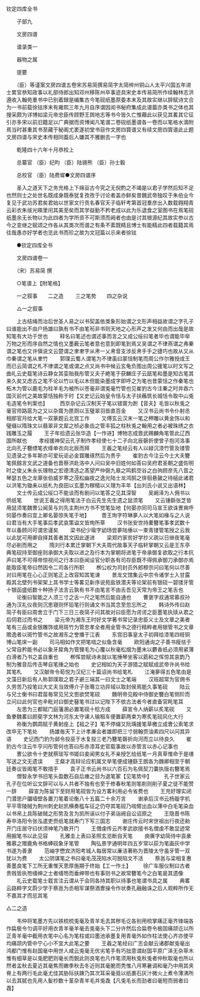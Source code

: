 <!-- { "loadSidebar": true } -->
钦定四库全书

　　子部九

　　文房四谱

　　谱录类一

　　器物之属

　　提要

　　（臣）等谨案文房四谱五卷宋苏易简撰易简字太简梓州铜山人太平兴国五年进士累官叅知政事以礼部侍郎出知邓州移陈州卒事迹具宋史本传易简所作续翰林志洪遵收入翰苑羣书中已别着録是编集古今笔砚纸墨原委本末及其故实继以辞赋诗文合为一书前载徐铉序末有雍熙三年九月自序谓因阅书秘府集成此谱葢亦类书之体也其搜采颇为详博如梁元帝忠臣传顾野王舆地志等书今皆久亡惟藉此以获见其畧其它征引亦多宋以前旧籍足以广典据而资博闻凡笔谱二卷砚纸墨谱各一卷而以笔格水滴附焉当时甚重其书至藏于秘阁尤袤遂初堂书目作文房四寳谱又有续文房四寳谱此止题文房四谱与宋史本传相同葢后人嫌其不雅删去一字也

　　乾隆四十六年十月恭校上

　　总纂官 （臣）纪昀 （臣）陆锡熊 （臣）孙士毅

　　总校官 （臣）陆费墀●文房四谱序

　　圣入之道天下之务充格上下绵亘古今究之无倪酌之不竭是以君子学然后知不足也然则士之处世名既成身既泰犹复孜孜于讨论者盖亦鲜矣昔魏武帝独叹于朱伯业今复见于武功苏君矣君始以世家文行贡名春官天子临轩考第首冠羣彦出入数载翱翔青云彩衣朱绂光暎里闬其美至矣而其学益勤不矜老成以此为乐退食之室图书在焉笔砚纸墨余无长物以为此四者为学所资不可斯须而阙者也由是讨其根源纪其故实参以古今之变继之赋颂之作各从其类次而谱之有条不紊既精且博士有能精此四者载籍其焉往哉愚亦好学者也览此书而珍之故为文冠篇以示来者徐铉

　　●钦定四库全书

　　文房四谱卷一

　　（宋）苏易简 撰

　　○笔谱上【附笔格】

　　一之叙事　　二之造
　　三之笔势　　四之杂说

　　△一之叙事

　　上古结绳而治后世圣人易之以书契盖依类象形始谓之文形声相益故谓之字孔子曰谁能出不由户扬雄曰孰有书不由笔茍非书则天地之心形声之发又何由而出哉是故知笔有大功于世也
　　释名曰笔述也谓述事而言之又成公绥曰笔者毕也谓能毕举万物之形而序自然之情也又墨薮云笔者意也意到即笔到焉又吴谓之不律燕谓之弗秦谓之笔也又许愼说文云楚谓之聿聿字从帇一乂帇音支涉反帇手手之捷巧也故从又从巾秦谓之笔从聿竹
　　郭璞云蜀人谓笔为不律虽曰蒙恬制笔而周公作尔雅授成王而已云简谓之札不律谓之笔或谓之点又尚书中候云玄龟负图出周公援笔以时文写之曲礼云史载笔诗云静女其娈贻我彤管又夫子絶笔于获麟庄子云舐笔和墨是知古笔其来久矣又虑古之笔不论以竹以毛以木但能染墨成字即呼之为笔也昔蒙恬之作秦笔也柘木为管以鹿毛为柱羊毛为被所以苍毫非谓兎毫竹管也见崔豹古今注秦之时并吞六国灭前代之美故蒙恬独称于时【又史记云始皇令恬与太子扶蘓筑长城恬令取中山兎毛造笔令判案也】
　　西京杂记云汉制天子笔以错寳为跗【音夫】毛皆以秋兎之毫官师路扈为之又以杂寳为匣厕以玉璧翠羽皆直百金
　　又汉书云尚书令仆射丞相郎官月给大笔一双篆题云北宫工作
　　又傅玄云汉末一笔之柙雕以黄金饰以和璧缀以隋珠文以翡翠非文犀之桢必象齿之管丰狐之柱秋兎之翰用之者必被珠绣之衣践雕玉之履
　　王子年拾遗云张华造【一作进】博物志成晋武赐麟角笔管此辽西国所献也
　　孝经援神契云孔子制作孝经使七十二子向北辰磬折使曾子抱河洛事北向孔子簪缥笔衣绛单衣向北辰而拜
　　王羲之笔经云有人以緑沉漆竹管及镂管见遗录之多年斯亦可爱玩讵必金寳雕琢然后为贵乎
　　崔豹古今注云今士大夫簪笔佩劔言文武之道备也晋蔡洪赴洛中人问曰吴中旧姓何如荅曰吴府君圣朝之盛佐明时之俊乂朱永长理物之宏德清选之髙望严仲弼九皋之鸣鹤空谷之白驹顾彦先八音之琴瑟五色之龙章张伯威岁寒之茂松幽夜之逸光陆士龙鸿鹄之徘徊悬皷之待槌此诸君以洪笔为锄耒以纸札为良田以玄墨为稼穑以义理为丰年【出刘氏小说又出语林】
　　文士传云成公绥口不能谈而有剧问以笔答之见其深智
　　吴阚泽为人佣书以供纸笔
　　世说王羲之得用笔法于白云先生先生遗之鼠须笔
　　又云锺繇张芝皆用鼠须笔魏曺公闻吴与刘先主荆州方书不觉笔坠地【何晏亦同司马宣王欲诛曺爽呼何晏作奏曰宜上卿名晏惊失笔于地】
　　晋王珣字符琳夣人以大笔如椽与之人说曰君当有大手笔事后孝武哀策谥文皆珣所草
　　汉书张安世持橐簪笔事孝武数十年以备顾问可谓忠谨矣
　　梁书纪少瑜字幼玚尝夣陆倕以一束青镂管笔授之云我以此犹可用卿自择其善者其文因此遂进
　　梁郑灼家贫好学抄义疏以日继夜笔毫尽必削而用之
　　隋刘行本累迁掌朝下大夫周代故事天子临轩掌朝又云是王东亭典笔砚持至御座则承御大夫取以进之及行本为掌朝将进笔于帝承御复欲取之行本抗声曰笔不可得帝惊视问之行本曰臣闻设官分职各有司存臣既不得佩承御刀承御亦焉能取臣笔帝曰然因令二司各行所职
　　栁公权为司封员外郎穆宗问曰笔何以尽善对曰用笔在心心正则笔正上改容知其笔谏
　　景龙文馆集云中宗令诸学士入甘露殿其北壁列书架架上其书学士等畧见新序说苑盐铁潜夫等论架前有银砚一碧镂牙管十银函盛纸数十种扬子法言云孰有书不由笔言不由舌吾见天常为帝王之笔舌也
　　论衡曰智能之人须三寸之舌一尺之笔然后能自通也
　　曹褒字叔通常慕叔孙通为汉礼仪夜则沉思寝则怀铅笔行则诵文书当其念至忽忘所之
　　韩诗外传曰赵简子有臣曰周舍立于门下三日三夜简子问其故对曰臣愿为谔谔之臣墨笔执牍从君之后伺君过而书之
　　梁元帝为湘东王时好文学著书常记录忠臣义士及文章之美者笔有三品或金银雕饰或用斑竹为管忠孝全者用金管书之德行精粹者用银管书之文章赡逸者以斑竹管书之故湘东之誉播于江表
　　东宫旧事皇太子初拜给漆笔四枝铜博山笔床一副
　　司马相如作文把笔啮之似鱼含毫
　　欧阳通询之子善书瘦怯于父常自矜能书必以象牙犀角为管狸毛为心覆以秋毫松烟为墨末以麝香纸必须用紧薄白滑者乃书之盖自重也
　　栁恽尝赋诗未就以笔捶琴坐客以筯和之恽惊其哀韵乃制为雅音后传击琴自笔捶之始也
　　史记相如为天子游猎之赋赋成武帝许尚书给其笔札
　　又汉献帝令荀悦为汉纪三十篇诏尚书给笔札
　　江淹夣得五色笔由是文藻日新后有人称郭璞取之君子避三端其一曰文士之笔端
　　汉班超常为官佣书久劳苦乃投笔曰大丈夫当效傅介子张骞立功异域以取封侯焉能久事笔砚
　　陆云与兄士衡书曰君苗毎常见兄文思欲焚笔砚
　　魏明帝见殿中侍御史簪白笔侧阶而立问曰此何官也辛毗对曰御史簮笔书过以记陛下不依古法者今者直备官眊笔耳
　　左思为三都赋门庭藩溷必置笔砚十稔方成
　　薛宣令人纳薪以炙笔砚
　　又鱼豢魏畧曰颜斐字文林为河东太守课人输租车便置薪两束为寒炙笔砚风化大行
　　祢衡为鹦鹉赋于黄射座上【祖之子】笔不停缀又阮瑀援笔草檄立成曺公索笔求改卒无下笔处
　　扬雄毎天下上计孝亷会者雄即把三寸弱翰赍油素四尺以问其异语
　　史记西门豹为邺令投巫于水复投三老乃簪笔磬折向河而立以待良久
　　崔豹古今注云牛亨问彤管何也答曰彤赤漆耳史官载事故以赤管言以赤心记事也
　　曺公欲令十吏就蔡琰写书姬曰妾闻男女礼不亲授乞给纸笔一月真草惟命于是缮写送之文无遗误
　　王粲才高辩论应机属文举笔便成锺繇王朗各为魏卿相至于朝廷奏议皆阁笔不敢措手
　　袁子正书云尚书以六百石为名佩契刀嚢执版右簪笔焉
　　僧智永学书旧笔头盈数石自后瘗之目为退笔冢【见笔势中】
　　孔子世家云孔子在位听讼文辞可以与人共者不独有也至于修春秋笔则笔削则削子夏之徒不能赞一辞
　　薛宣为陈留下至财用笔砚皆为设方畧利用必令省费也
　　王充好理实闭门潜思户牖墙壁各置刀笔着论衡八十五篇二十余万言
　　谢承后汉书云杨璇字机平平零陵贼为荆州刺史赵凯横奏槛车征之仍夺其笔砚乃啮臂出血以薄中白毛笔染血以书帛上具陈破贼之形势及言为凯所诬以付子弟诣阙自讼诏原之
　　王隐晋书陈寿卒洛阳令张泓遣吏赍纸笔就寿门下写三国志
　　谢庄传云时宋世祖出行夜还勑开门庄居守曰伏须神笔乃敢开门
　　王僧虔传云齐孝武欲擅书名僧虔不敢显迹常用掘笔书以此见容
　　孔雅圭上表曰圣照玄览断自天笔
　　庾廙字幼简侍中袁彖雅慕之赠鹿角书格蜯砚象牙笔管
　　陶弘景字通明年四五岁常以荻为笔画灰中学书遂为善隶
　　范岫字懋宾济阳考城人每居常以亷洁著称为晋陵太守虽牙管一双犹以为费
　　太公阴谋笔之书曰毫毛茂茂陷水可脱陷文不活
　　蔡邕与梁相复惠善墨良笔下工所无重惟天恩厚施期于终始【工一作土】
　　徐广车服仪制曰古者贵贱皆执笏缙绅之士者缙笏而垂绅带也有事则书之故常簪笔今之白笔是其遗像
　　礼云史载笔士载言注云谓从于会同各持其职以待事也笔谓书具之属
　　典畧云路粹字文蔚少学于蔡邕为丞相军谋祭酒曺操令作状奏孔融融诛之后人观粹所作无不嘉其才而忌其笔

△二之造

　　韦仲将笔墨方先以铁梳梳兎毫及青羊毛去其秽毛讫各别用梳掌痛正毫齐锋端各作扁极令匀调平好用衣青羊毫羊毫去兎毫头下二分许然后合扁卷令极固痛颉讫以所正青羊毫中截用衣笔中心名为笔柱或曰墨池承墨复用青毫外如作柱法使心齐亦使平均痛颉内管中宁心小不宜大此笔之要
　　王羲之笔经曰广志会献云诸郡献兎毫出鸿都门惟有赵国毫中用世人咸云兎毫无优劣笔手有巧拙意谓赵国平原广泽无杂草木惟有细草是以兎肥肥则毫长而鋭此则良笔也凡作笔须用秋兎秋兎者仲秋取毫也所以然者孟秋去夏近其毫焦而嫩季秋去冬近则其毫脆而秃惟八月寒暑调和毫乃中用其夹脊上有两行毛此毫尤佳其胁际扶踈乃其次耳采毫竟以纸裹石灰汁微火上煮令薄沸所以去其腻也先用人髪杪数十茎杂青羊毛并兎毳【凡兎毛长而劲者曰毫短而弱者曰毳】
